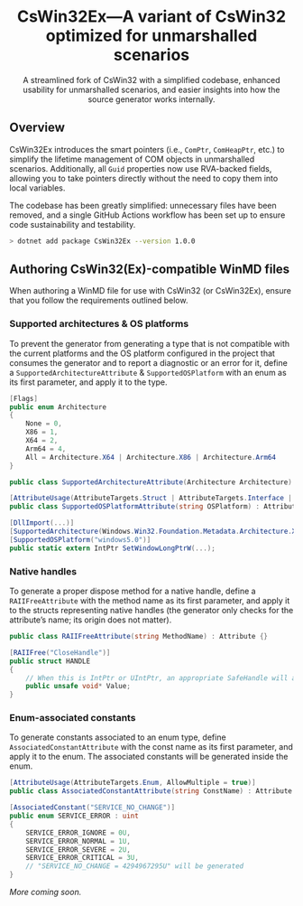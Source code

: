 <h1 align="center">CsWin32Ex—A variant of CsWin32 optimized for unmarshalled scenarios</h1>
<p align="center">A streamlined fork of CsWin32 with a simplified codebase, enhanced usability for unmarshalled scenarios, and easier insights into how the source generator works internally.</p>

## Overview

CsWin32Ex introduces the smart pointers (i.e., `ComPtr`, `ComHeapPtr`, etc.) to simplify the lifetime management of COM objects in unmarshalled scenarios.
Additionally, all `Guid` properties now use RVA-backed fields, allowing you to take pointers directly without the need to copy them into local variables.

The codebase has been greatly simplified: unnecessary files have been removed, and a single GitHub Actions workflow has been set up to ensure code sustainability and testability.

```bash
> dotnet add package CsWin32Ex --version 1.0.0
```

## Authoring CsWin32(Ex)-compatible WinMD files

When authoring a WinMD file for use with CsWin32 (or CsWin32Ex), ensure that you follow the requirements outlined below.

### Supported architectures & OS platforms

To prevent the generator from generating a type that is not compatible with the current platforms and the OS platform configured in the project that consumes the generator and to report a diagnostic or an error for it, define a `SupportedArchitectureAttribute` & `SupportedOSPlatform` with an enum as its first parameter, and apply it to the type.

```cs
[Flags]
public enum Architecture
{
    None = 0,
    X86 = 1,
    X64 = 2,
    Arm64 = 4,
    All = Architecture.X64 | Architecture.X86 | Architecture.Arm64
}

public class SupportedArchitectureAttribute(Architecture Architecture) : Attribute { }

[AttributeUsage(AttributeTargets.Struct | AttributeTargets.Interface | AttributeTargets.Method, AllowMultiple = false)]
public class SupportedOSPlatformAttribute(string OSPlatform) : Attribute { }
```

```cs
[DllImport(...)]
[SupportedArchitecture(Windows.Win32.Foundation.Metadata.Architecture.X64 | Windows.Win32.Foundation.Metadata.Architecture.Arm64)]
[SupportedOSPlatform("windows5.0")]
public static extern IntPtr SetWindowLongPtrW(...);
```

### Native handles

To generate a proper dispose method for a native handle, define a `RAIIFreeAttribute` with the method name as its first parameter, and apply it to the structs representing native handles (the generator only checks for the attribute’s name; its origin does not matter).

```cs
public class RAIIFreeAttribute(string MethodName) : Attribute {}
```

```cs
[RAIIFree("CloseHandle")]
public struct HANDLE
{
    // When this is IntPtr or UIntPtr, an appropriate SafeHandle will also be generated.
    public unsafe void* Value;
}
```

### Enum-associated constants

To generate constants associated to an enum type, define `AssociatedConstantAttribute` with the const name as its first parameter, and apply it to the enum. The associated constants will be generated inside the enum.

```cs
[AttributeUsage(AttributeTargets.Enum, AllowMultiple = true)]
public class AssociatedConstantAttribute(string ConstName) : Attribute { }
```

```cs
[AssociatedConstant("SERVICE_NO_CHANGE")]
public enum SERVICE_ERROR : uint
{
	SERVICE_ERROR_IGNORE = 0U,
	SERVICE_ERROR_NORMAL = 1U,
	SERVICE_ERROR_SEVERE = 2U,
	SERVICE_ERROR_CRITICAL = 3U,
    // "SERVICE_NO_CHANGE = 4294967295U" will be generated
}
```

_More coming soon._
